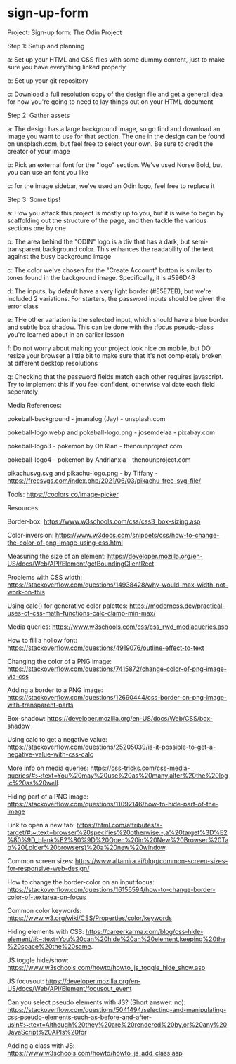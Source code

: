 # sign-up-form

Project: Sign-up form: The Odin Project



Step 1: Setup and planning

a: Set up your HTML and CSS files with some dummy content, just to make sure you have everything linked properly

b: Set up your git repository

c: Download a full resolution copy of the design file and get a general idea for how you're going to need to lay things out on your HTML document



Step 2: Gather assets

a: The design has a large background image, so go find and download an image you want to use for that section. The one in the design can be found on unsplash.com, but feel free to select your own. Be sure to credit the creator of your image

b: Pick an external font for the "logo" section. We've used Norse Bold, but  you can use an font you like

c: for the image sidebar, we've used an Odin logo, feel free to replace it



Step 3: Some tips!

a: How you attack this project is mostly up to you, but it is wise to begin by scaffolding out the structure of the page, and then tackle the various sections one by one

b: The area behind the "ODIN" logo is a div that has a dark, but semi-transparent background color. This enhances the readability of the text against the busy background image

c: The color we've chosen for the "Create Account" button is similar to tones found in the background image. Specifically, it is #596D48

d: The inputs, by default have a very light border (#E5E7EB), but we're included 2 variations. For starters, the password inputs should be given the error class

e: THe other variation is the selected input, which should have a blue border and subtle box shadow. This can be done with the :focus pseudo-class you're learned about in an earlier lesson

f: Do not worry about making your project look nice on mobile, but DO resize your browser a little bit to make sure that it's not completely broken at different desktop resolutions

g: Checking that the password fields match each other requires javascript. Try to implement this if you feel confident, otherwise validate each field seperately



Media References:

pokeball-background - jmanalog (Jay) - unsplash.com

pokeball-logo.webp and pokeball-logo.png - josemdelaa - pixabay.com

pokeball-logo3 - pokemon by Oh Rian - thenounproject.com

pokeball-logo4 - pokemon by Andrianxia - thenounproject.com

pikachusvg.svg and pikachu-logo.png - by Tiffany - https://freesvgs.com/index.php/2021/06/03/pikachu-free-svg-file/


Tools: 
https://coolors.co/image-picker


Resources: 

Border-box: 
https://www.w3schools.com/css/css3_box-sizing.asp 

Color-inversion: 
https://www.w3docs.com/snippets/css/how-to-change-the-color-of-png-image-using-css.html

Measuring the size of an element: 
https://developer.mozilla.org/en-US/docs/Web/API/Element/getBoundingClientRect

Problems with CSS width:
https://stackoverflow.com/questions/14938428/why-would-max-width-not-work-on-this

Using calc() for generative color palettes: 
https://moderncss.dev/practical-uses-of-css-math-functions-calc-clamp-min-max/

Media queries: 
https://www.w3schools.com/css/css_rwd_mediaqueries.asp

How to fill a hollow font: 
https://stackoverflow.com/questions/4919076/outline-effect-to-text

Changing the color of a PNG image:
https://stackoverflow.com/questions/7415872/change-color-of-png-image-via-css

Adding a border to a PNG image:
https://stackoverflow.com/questions/12690444/css-border-on-png-image-with-transparent-parts

Box-shadow:
https://developer.mozilla.org/en-US/docs/Web/CSS/box-shadow

Using calc to get a negative value: 
https://stackoverflow.com/questions/25205039/is-it-possible-to-get-a-negative-value-with-css-calc

More info on media queries:
https://css-tricks.com/css-media-queries/#:~:text=You%20may%20use%20as%20many,alter%20the%20logic%20as%20well.

Hiding part of a PNG image: 
https://stackoverflow.com/questions/11092146/how-to-hide-part-of-the-image

Link to open a new tab:
https://html.com/attributes/a-target/#:~:text=browser%20specifies%20otherwise.-,a%20target%3D%E2%80%9D_blank%E2%80%9D%20Open%20in%20New%20Browser%20Tab%20(,older%20browsers)%20a%20new%20window.

Common screen sizes:
https://www.altamira.ai/blog/common-screen-sizes-for-responsive-web-design/

How to change the border-color on an input:focus:
https://stackoverflow.com/questions/16156594/how-to-change-border-color-of-textarea-on-focus

Common color keywords:
https://www.w3.org/wiki/CSS/Properties/color/keywords

Hiding elements with CSS:
https://careerkarma.com/blog/css-hide-element/#:~:text=You%20can%20hide%20an%20element,keeping%20the%20space%20the%20same.

JS toggle hide/show:
https://www.w3schools.com/howto/howto_js_toggle_hide_show.asp

JS focusout:
https://developer.mozilla.org/en-US/docs/Web/API/Element/focusout_event

Can you select pseudo elements with JS? (Short answer: no):
https://stackoverflow.com/questions/5041494/selecting-and-manipulating-css-pseudo-elements-such-as-before-and-after-usin#:~:text=Although%20they%20are%20rendered%20by,or%20any%20JavaScript%20APIs%20for

Adding a class with JS:
https://www.w3schools.com/howto/howto_js_add_class.asp